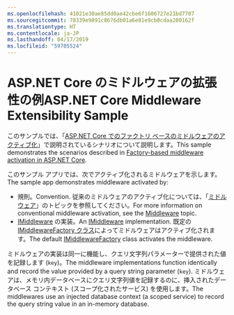 ```yaml
---
ms.openlocfilehash: 41021e30ae85dd0ae42cbe6f1606727e21bd7707
ms.sourcegitcommit: 78339e9891c8676db01a6e81e9cb0cdaa280162f
ms.translationtype: HT
ms.contentlocale: ja-JP
ms.lasthandoff: 04/17/2019
ms.locfileid: "59705524"
---
```

# <a name="aspnet-core-middleware-extensibility-sample"></a><span data-ttu-id="13d93-101">ASP.NET Core のミドルウェアの拡張性の例</span><span class="sxs-lookup"><span data-stu-id="13d93-101">ASP.NET Core Middleware Extensibility Sample</span></span>

<span data-ttu-id="13d93-102">このサンプルでは、「[ASP.NET Core でのファクトリ ベースのミドルウェアのアクティブ化](https://docs.microsoft.com/aspnet/core/fundamentals/middleware/middleware-extensibility)」で説明されているシナリオについて説明します。</span><span class="sxs-lookup"><span data-stu-id="13d93-102">This sample demonstrates the scenarios described in [Factory-based middleware activation in ASP.NET Core](https://docs.microsoft.com/aspnet/core/fundamentals/middleware/middleware-extensibility).</span></span>

<span data-ttu-id="13d93-103">このサンプル アプリでは、次でアクティブ化されるミドルウェアを示します。</span><span class="sxs-lookup"><span data-stu-id="13d93-103">The sample app demonstrates middleware activated by:</span></span>

* <span data-ttu-id="13d93-104">規則。</span><span class="sxs-lookup"><span data-stu-id="13d93-104">Convention.</span></span> <span data-ttu-id="13d93-105">従来のミドルウェアのアクティブ化については、「[ミドルウェア](https://docs.microsoft.com/aspnet/core/fundamentals/middleware/)」のトピックを参照してください。</span><span class="sxs-lookup"><span data-stu-id="13d93-105">For more information on conventional middleware activation, see the [Middleware](https://docs.microsoft.com/aspnet/core/fundamentals/middleware/) topic.</span></span>
* <span data-ttu-id="13d93-106">[IMiddleware](https://docs.microsoft.com/dotnet/api/microsoft.aspnetcore.http.imiddleware) の実装。</span><span class="sxs-lookup"><span data-stu-id="13d93-106">An [IMiddleware](https://docs.microsoft.com/dotnet/api/microsoft.aspnetcore.http.imiddleware) implementation.</span></span> <span data-ttu-id="13d93-107">既定の [IMiddlewareFactory クラス](https://docs.microsoft.com/dotnet/api/microsoft.aspnetcore.http.imiddlewarefactory)によってミドルウェアはアクティブ化されます。</span><span class="sxs-lookup"><span data-stu-id="13d93-107">The default [IMiddlewareFactory](https://docs.microsoft.com/dotnet/api/microsoft.aspnetcore.http.imiddlewarefactory) class activates the middleware.</span></span>

<span data-ttu-id="13d93-108">ミドルウェアの実装は同一に機能し、クエリ文字列パラメーターで提供された値を記録します (`key`)。</span><span class="sxs-lookup"><span data-stu-id="13d93-108">The middleware implementations function identically and record the value provided by a query string parameter (`key`).</span></span> <span data-ttu-id="13d93-109">ミドルウェアは、メモリ内データベースにクエリ文字列値を記録するのに、挿入されたデータベース コンテキスト (スコープ化されたサービス) を使用します。</span><span class="sxs-lookup"><span data-stu-id="13d93-109">The middlewares use an injected database context (a scoped service) to record the query string value in an in-memory database.</span></span>
